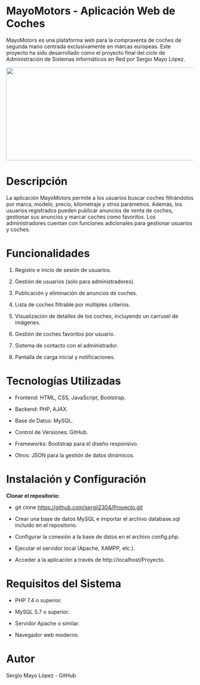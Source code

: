 # MayoMotors - Aplicación Web de Coches

MayoMotors es una plataforma web para la compraventa de coches de segunda mano centrada exclusivamente en marcas europeas. Este proyecto ha sido desarrollado como el proyecto final del ciclo de Administración de Sistemas Informáticos en Red por Sergio Mayo López.

<p align="center">
  <img width="660" height="250" src="https://github.com/user-attachments/assets/7d30f0dc-c5fa-44f7-866d-be0a718ce577">
</p>

# Descripción

La aplicación MayoMotors permite a los usuarios buscar coches filtrándolos por marca, modelo, precio, kilometraje y otros parámetros. Además, los usuarios registrados pueden publicar anuncios de venta de coches, gestionar sus anuncios y marcar coches como favoritos. Los administradores cuentan con funciones adicionales para gestionar usuarios y coches.

# Funcionalidades

1. Registro e inicio de sesión de usuarios.

2. Gestión de usuarios (solo para administradores).

3. Publicación y eliminación de anuncios de coches.

4. Lista de coches filtrable por múltiples criterios.

5. Visualización de detalles de los coches, incluyendo un carrusel de imágenes.

6. Gestión de coches favoritos por usuario.

7. Sistema de contacto con el administrador.

8. Pantalla de carga inicial y notificaciones.

# Tecnologías Utilizadas

* Frontend: HTML, CSS, JavaScript, Bootstrap.

* Backend: PHP, AJAX.

* Base de Datos: MySQL.

* Control de Versiones: GitHub.

* Frameworks: Bootstrap para el diseño responsivo.

* Otros: JSON para la gestión de datos dinámicos.

# Instalación y Configuración

**Clonar el repositorio:**

* git clone https://github.com/sergii2304/Proyecto.git

* Crear una base de datos MySQL e importar el archivo database.sql incluido en el repositorio.

* Configurar la conexión a la base de datos en el archivo config.php.

* Ejecutar el servidor local (Apache, XAMPP, etc.).

* Acceder a la aplicación a través de http://localhost/Proyecto.

# Requisitos del Sistema

* PHP 7.4 o superior.

* MySQL 5.7 o superior.

* Servidor Apache o similar.

* Navegador web moderno.

# Autor

Sergio Mayo López - GitHub
